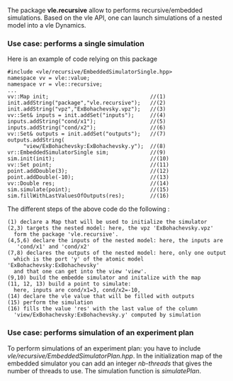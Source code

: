 
The package **vle.recursive** allow to performs recursive/embedded
simulations. Based on the vle API, one can launch simulations 
of a nested model into a vle Dynamics.

### Use case: performs a single simulation

Here is an example of code relying on this package

```
#include <vle/recursive/EmbeddedSimulatorSingle.hpp>
namespace vv = vle::value;
namespace vr = vle::recursive;
...
vv::Map init;                                //(1)
init.addString("package","vle.recursive");   //(2)
init.addString("vpz","ExBohachevsky.vpz");   //(3)
vv::Set& inputs = init.addSet("inputs");     //(4)
inputs.addString("cond/x1");                 //(5)
inputs.addString("cond/x2");                 //(6)
vv::Set& outputs = init.addSet("outputs");   //(7)
outputs.addString(
     "view/ExBohachevsky:ExBohachevsky.y");  //(8)
vr::EmbeddedSimulatorSingle sim;             //(9)
sim.init(init);                              //(10)
vv::Set point;                               //(11)
point.addDouble(3);                          //(12)
point.addDouble(-10);                        //(13)
vv::Double res;                              //(14)
sim.simulate(point);                         //(15)
sim.fillWithLastValuesOfOutputs(res);        //(16)
```                          

The different steps of the above code do the following :

```
(1) declare a Map that will be used to initialize the simulator 
(2,3) targets the nested model: here, the vpz 'ExBohachevsky.vpz'
  form the package 'vle.recursive'. 
(4,5,6) declare the inputs of the nested model: here, the inputs are
   'cond/x1' and 'cond/x2'
(7,8) declares the outputs of the nested model: here, only one output
  which is the port 'y' of the atomic model 'ExBohachevsky:ExBohachevsky'
  and that one can get into the view 'view'.
(9,10) build the embedde simulator and initalize with the map
(11, 12, 13) build a point to simulate: 
  here, inputs are cond/x1=3, cond/x2=-10, 
(14) declare the vle value that will be filled with outputs
(15) perform the simulation
(16) fills the value 'res' with the last value of the column
  'view/ExBohachevsky:ExBohachevsky.y' computed by simulation
```

### Use case: performs simulation of an experiment plan

To perform simulations of an experiment plan: you have to include 
_vle/recursive/EmbeddedSimulatorPlan.hpp_. In the initialization map
of the embedded simulator you can add an integer _nb-threads_ that gives
the number of threads to use. The simulation function is _simulatePlan_.
 
